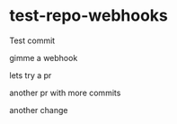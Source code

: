 # test-repo-webhooks


Test commit

gimme a webhook

lets try a pr

another pr with more commits

another change
